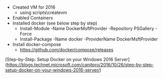 * Created VM for 2016
    * using scripts\createvm
* Enabled Containers
* Installed docker (see below step by step)
    * Install-Module -Name DockerMsftProvider -Repository PSGallery -Force
    * Install-Package -Name docker -ProviderName DockerMsftProvider
* Install docker-compose
    * https://github.com/docker/compose/releases

[Step-by-Step: Setup Docker on your Windows 2016 Server]
(https://blogs.technet.microsoft.com/canitpro/2016/10/26/step-by-step-setup-docker-on-your-windows-2016-server/)
